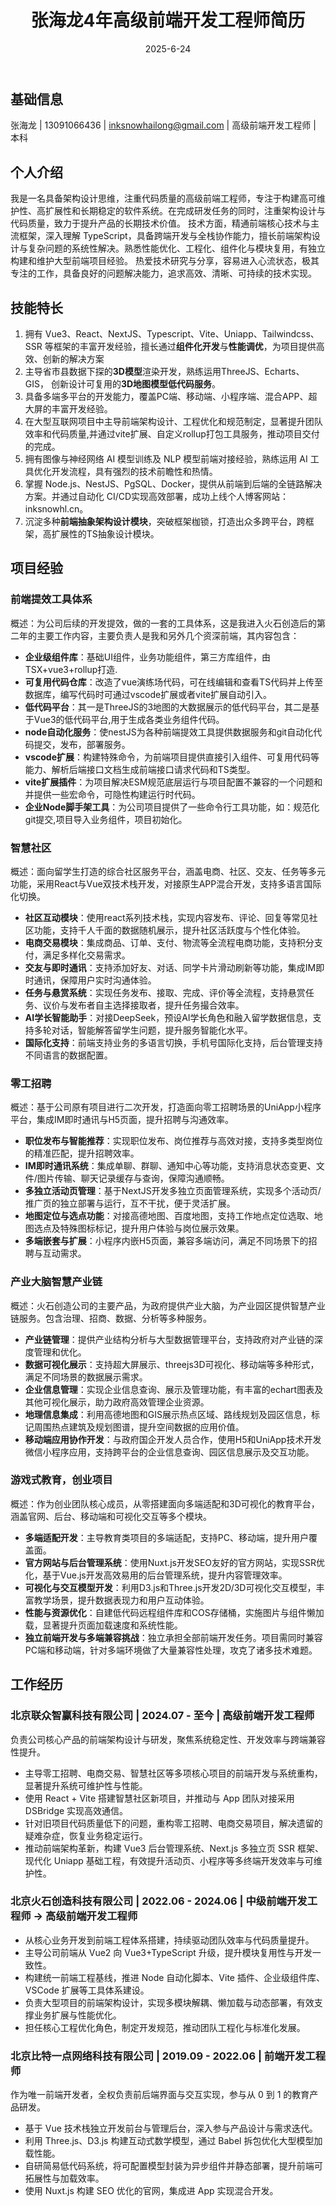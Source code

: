 ﻿---
title: 张海龙4年高级前端开发工程师简历
date: 2025-6-24
password: '1b56e7b8a57b571b591e39d15dc9473e'
hidden: true
---
## 基础信息
张海龙 | 13091066436 | <inksnowhailong@gmail.com> | 高级前端开发工程师 | 本科

## 个人介绍

我是一名具备架构设计思维，注重代码质量的高级前端工程师，专注于构建高可维护性、高扩展性和长期稳定的软件系统。在完成研发任务的同时，注重架构设计与代码质量，致力于提升产品的长期技术价值。
技术方面，精通前端核心技术与主流框架，深入理解 TypeScript，具备跨端开发与全栈协作能力，擅长前端架构设计与复杂问题的系统性解决。熟悉性能优化、工程化、组件化与模块复用，有独立构建和维护大型前端项目经验。
热爱技术研究与分享，容易进入心流状态，极其专注的工作，具备良好的问题解决能力，追求高效、清晰、可持续的技术实现。
## 技能特长
1. 拥有 Vue3、React、NextJS、Typescript、Vite、Uniapp、Tailwindcss、SSR 等框架的丰富开发经验，擅长通过**组件化开发**与**性能调优**，为项目提供高效、创新的解决方案
2. 主导省市县数据下探的**3D模型**渲染开发，熟练运用ThreeJS、Echarts、GIS， 创新设计可复用的**3D地图模型低代码服务**。
3. 具备多端多平台的开发能力，覆盖PC端、移动端、小程序端、混合APP、超大屏的丰富开发经验。
4. 在大型互联网项目中主导前端架构设计、工程优化和规范制定，显著提升团队效率和代码质量,并通过vite扩展、自定义rollup打包工具服务，推动项目交付的完成。
5. 拥有图像与神经网络 AI 模型训练及 NLP 模型前端对接经验，熟练运用 AI 工具优化开发流程，具有强烈的技术前瞻性和热情。
6. 掌握 Node.js、NestJS、PgSQL、Docker，提供从前端到后端的全链路解决方案。并通过自动化 CI/CD实现高效部署，成功上线个人博客网站：inksnowhl.cn。
7. 沉淀多种**前端抽象架构设计模块**，突破框架枷锁，打造出众多跨平台，跨框架，高扩展性的TS抽象设计模块。

## 项目经验
### 前端提效工具体系
概述：为公司后续的开发提效，做的一套的工具体系，这是我进入火石创造后的第二年的主要工作内容，主要负责人是我和另外几个资深前端，其内容包含：
 - **企业级组件库**：基础UI组件，业务功能组件，第三方库组件，由TSX+vue3+rollup打造.
 - **可复用代码仓库**：改造了vue演练场代码，可在线编辑和查看TS代码并上传至数据库，编写代码时可通过vscode扩展或者vite扩展自动引入。
 - **低代码平台**：其一是ThreeJS的3地图的大数据展示的低代码平台，其二是基于Vue3的低代码平台,用于生成各类业务组件代码。
 - **node自动化服务**：使nestJS为各种前端提效工具提供数据服务和git自动化代码提交，发布，部署服务。
 - **vscode扩展**：构建特殊命令，为前端项目提供直接引入组件、可复用代码等能力、解析后端接口文档生成前端接口请求代码和TS类型。
 - **vite扩展插件**：为项目解决ESM规范底层运行与项目配置不兼容的一个问题和并提供一些宏命令，可隐性构建运行时代码。
 - **企业Node脚手架工具**：为公司项目提供了一些命令行工具功能，如：规范化git提交,项目导入业务组件，项目初始化。
### 智慧社区
概述：面向留学生打造的综合社区服务平台，涵盖电商、社区、交友、任务等多元功能，采用React与Vue双技术栈开发，对接原生APP混合开发，支持多语言国际化切换。
 - **社区互动模块**：使用react系列技术栈，实现内容发布、评论、回复等常见社区功能，支持千人千面的数据随机展示，提升社区活跃度与个性化体验。
 - **电商交易模块**：集成商品、订单、支付、物流等全流程电商功能，支持积分支付，满足多样化交易需求。
 - **交友与即时通讯**：支持添加好友、对话、同学卡片滑动刷新等功能，集成IM即时通讯，保障用户实时沟通体验。
 - **任务与悬赏系统**：实现任务发布、接取、完成、评价等全流程，支持悬赏任务、议价与发布者自主选择接取者，提升任务撮合效率。
 - **AI学长智能助手**：对接DeepSeek，预设AI学长角色和融入留学数据信息，支持多轮对话，智能解答留学生问题，提升服务智能化水平。
 - **国际化支持**：前端支持业务的多语言切换，手机号国际化支持，后台管理支持不同语言的数据配置。
### 零工招聘
概述：基于公司原有项目进行二次开发，打造面向零工招聘场景的UniApp小程序平台，集成IM即时通讯与H5页面，提升招聘与沟通效率。
 - **职位发布与智能推荐**：实现职位发布、岗位推荐与高效对接，支持多类型岗位的精准匹配，提升招聘效率。
 - **IM即时通讯系统**：集成单聊、群聊、通知中心等功能，支持消息状态变更、文件/图片传输、聊天记录缓存与查询，保障沟通顺畅。
 - **多独立活动页管理**：基于NextJS开发多独立页面管理系统，实现多个活动页/推广页的独立部署与运行，互不干扰，便于灵活扩展。
 - **地图定位与选点功能**：对接高德地图、百度地图，支持工作地点定位选取、地图选点及特殊图标标记，提升用户体验与岗位展示效果。
 - **多端嵌套与扩展**：小程序内嵌H5页面，兼容多端访问，满足不同场景下的招聘与互动需求。
### 产业大脑智慧产业链
概述：火石创造公司的主要产品，为政府提供产业大脑，为产业园区提供智慧产业链服务。包含治理、招商、数据、分析等多种服务。
 - **产业链管理**：提供产业结构分析与大型数据管理平台，支持政府对产业链的深度管理和优化。
 - **数据可视化展示**：支持超大屏展示、threejs3D可视化、移动端等多种形式，满足不同场景的数据展示需求。
 - **企业信息管理**：实现企业信息查询、展示及管理功能，有丰富的echart图表及其他可视化展示，助力政府高效管理企业资源。
 - **地理信息集成**：利用高德地图和GIS展示热点区域、路线规划及园区信息，标记周围热点建筑及规划图谱，提升空间数据的应用价值。
 - **移动端应用协作开发**：与政府国企开发人员合作，使用H5和UniApp技术开发微信小程序应用，支持跨平台的企业信息查询、园区信息展示及交互功能。
### 游戏式教育，创业项目
概述：作为创业团队核心成员，从零搭建面向多端适配和3D可视化的教育平台，涵盖官网、后台、移动端和可视化交互等多个模块。
 - **多端适配开发**：主导教育类项目的多端适配，支持PC、移动端，提升用户覆盖面。
 - **官方网站与后台管理系统**：使用Nuxt.js开发SEO友好的官方网站，实现SSR优化，基于Vue.js开发高效易用的后台管理系统，提升内容管理效率。
 - **可视化与交互模型开发**：利用D3.js和Three.js开发2D/3D可视化交互模型，丰富教学场景，提升数据表现力和用户互动体验。
 - **性能与资源优化**：自建低代码远程组件库和COS存储桶，实施图片与组件懒加载，显著提升页面加载速度和系统性能。
 - **独立前端开发与多端兼容挑战**：独立承担全部前端开发任务。项目需同时兼容PC端和移动端，针对多端环境做了大量兼容性处理，攻克了诸多技术难题。

## 工作经历
### 北京联众智赢科技有限公司 | 2024.07 - 至今 | 高级前端开发工程师
负责公司核心产品的前端架构设计与研发，聚焦系统稳定性、开发效率与跨端兼容性提升。
- 主导零工招聘、电商交易、智慧社区等多项核心项目的前端开发与系统重构，显著提升系统可维护性与性能。
- 使用 React + Vite 搭建智慧社区新项目，并推动与 App 团队对接采用 DSBridge 实现高效通信。
- 针对旧项目代码质量低下的问题，重构零工招聘、电商交易项目，解决遗留的疑难杂症，恢复业务稳定运行。
- 推动前端架构革新，构建 Vue3 后台管理系统、Next.js 多独立页 SSR 框架、现代化 Uniapp 基础工程，有效提升活动页、小程序等多终端开发效率与可维护性。
### 北京火石创造科技有限公司 | 2022.06 - 2024.06 | 中级前端开发工程师 -> 高级前端开发工程师
- 从核心业务开发到前端工程体系搭建，持续驱动团队效率与代码质量提升。
- 主导公司前端从 Vue2 向 Vue3+TypeScript 升级，提升模块复用性与开发一致性。
- 构建统一前端工程基线，推进 Node 自动化脚本、Vite 插件、企业级组件库、VSCode 扩展等工具体系建设。
- 负责大型项目的前端架构设计，实现多模块解耦、懒加载与动态部署，有效支撑业务扩展与性能优化。
- 担任核心工程优化角色，制定开发规范，推动团队工程化与标准化发展。
### 北京比特一点网络科技有限公司 | 2019.09 - 2022.06 | 前端开发工程师
作为唯一前端开发者，全权负责前后端界面与交互实现，参与从 0 到 1 的教育产品研发。
- 基于 Vue 技术栈独立开发前台与管理后台，深入参与产品设计与需求迭代。
- 利用 Three.js、D3.js 构建互动式数学模型，通过 Babel 拆包优化大型模型加载性能。
- 自研简易低代码系统，将可配置模型封装为异步组件并静态部署，提升前端可拓展性与加载效率。
- 使用 Nuxt.js 构建 SEO 优化的官网，集成进 App 实现混合开发。
